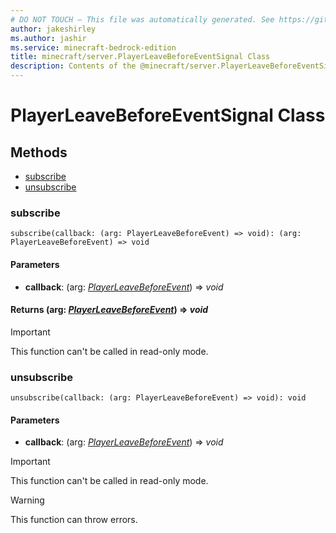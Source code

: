 ```yaml
---
# DO NOT TOUCH — This file was automatically generated. See https://github.com/mojang/minecraftapidocsgenerator to modify descriptions, examples, etc.
author: jakeshirley
ms.author: jashir
ms.service: minecraft-bedrock-edition
title: minecraft/server.PlayerLeaveBeforeEventSignal Class
description: Contents of the @minecraft/server.PlayerLeaveBeforeEventSignal class.
---
```

# PlayerLeaveBeforeEventSignal Class

## Methods
- [subscribe](#subscribe)
- [unsubscribe](#unsubscribe)

### **subscribe**
`
subscribe(callback: (arg: PlayerLeaveBeforeEvent) => void): (arg: PlayerLeaveBeforeEvent) => void
`

#### **Parameters**
- **callback**: (arg: [*PlayerLeaveBeforeEvent*](PlayerLeaveBeforeEvent.md)) => *void*

#### **Returns** (arg: [*PlayerLeaveBeforeEvent*](PlayerLeaveBeforeEvent.md)) => *void*

> [!IMPORTANT]
> This function can't be called in read-only mode.

### **unsubscribe**
`
unsubscribe(callback: (arg: PlayerLeaveBeforeEvent) => void): void
`

#### **Parameters**
- **callback**: (arg: [*PlayerLeaveBeforeEvent*](PlayerLeaveBeforeEvent.md)) => *void*

> [!IMPORTANT]
> This function can't be called in read-only mode.

> [!WARNING]
> This function can throw errors.
